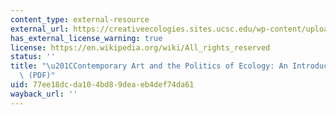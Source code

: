 ```yaml
---
content_type: external-resource
external_url: https://creativeecologies.sites.ucsc.edu/wp-content/uploads/sites/196/2015/07/Demos-Intro-Third-Text.pdf
has_external_license_warning: true
license: https://en.wikipedia.org/wiki/All_rights_reserved
status: ''
title: "\u201CContemporary Art and the Politics of Ecology: An Introduction.\u201D\
  \ (PDF)"
uid: 77ee18dc-da10-4bd8-9dea-eb4def74da61
wayback_url: ''
---
```

